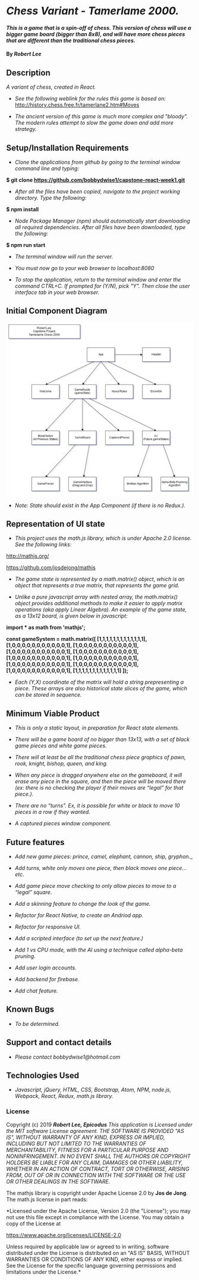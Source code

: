 # _Chess Variant - Tamerlame 2000._

#### _This is a game that is a spin-off of chess.  This version of chess will use a bigger game board (bigger than 8x8), and will have more chess pieces that are different than the traditional chess pieces._

#### By _**Robert Lee**_

## Description

_A variant of chess, created in React._

* _See the following weblink for the rules this game is based on:_
http://history.chess.free.fr/tamerlane2.htm#Moves

* _The ancient version of this game is much more complex and "bloody".  The modern rules attempt to slow the game down and add more strategy._

## Setup/Installation Requirements

* _Clone the applications from github by going to the terminal window command line and typing:_

**$ git clone https://github.com/bobbydwise1/capstone-react-week1.git**

* _After all the files have been copied, navigate to the project working directory.  Type the following:_

**$ npm install**

* _Node Package Manager (npm) should automatically start downloading all required dependencies.  After all files have been downloaded, type the following:_

**$ npm run start**

* _The terminal window will run the server._

* _You must now go to your web browser to localhost:8080_

* _To stop the application, return to the terminal window and enter the command CTRL+C.  If prompted for (Y/N), pick "Y".  Then close the user interface tab in your web browser._

## Initial Component Diagram
![Component Image](./src/assets/images/DiagramComp.png)
* _Note: State should exist in the App Component (if there is no Redux.)._

## Representation of UI state

* _This project uses the math.js library, which is under Apache 2.0 license.  See the following links:_

http://mathjs.org/

https://github.com/josdejong/mathjs

* _The game state is represented by a math.matrix() object, which is an object that represents a true matrix, that represents the game grid._

* _Unlike a pure javascript array with nested array, the math.matrix() object provides additional methods to make it easier to apply matrix operations (aka apply Linear Algebra).  An example of the game state, as a 13x12 board, is given below in javascript:_

**import * as math from 'mathjs';**

**const gameSystem = math.matrix([
[1,1,1,1,1,1,1,1,1,1,1,1,1],
[1,0,0,0,0,0,0,0,0,0,0,0,1],
[1,0,0,0,0,0,0,0,0,0,0,0,1],
[1,0,0,0,0,0,0,0,0,0,0,0,1],
[1,0,0,0,0,0,0,0,0,0,0,0,1],
[1,0,0,0,0,0,0,0,0,0,0,0,1],
[1,0,0,0,0,0,0,0,0,0,0,0,1],
[1,0,0,0,0,0,0,0,0,0,0,0,1],
[1,0,0,0,0,0,0,0,0,0,0,0,1],
[1,0,0,0,0,0,0,0,0,0,0,0,1],
[1,1,1,1,1,1,1,1,1,1,1,1,1]
]);**

* _Each (Y,X) coordinate of the matrix will hold a string prepresenting a piece.  These arrays are also historical state slices of the game, which can be stored in sequence._

## Minimum Viable Product

* _This is only a static layout, in preparation for React state elements._

* _There will be a game board of no bigger than 13x13, with a set of black game pieces and white game pieces._

* _There will at least be all the traditional chess piece graphics of pawn, rook, knight, bishop, queen, and king._

* _When any piece is dragged anywhere else on the gameboard, it will erase any piece in the square, and then the piece will be moved there (ex: there is no checking the player if their moves are “legal” for that piece.)._

* _There are no “turns”.  Ex, it is possible for white or black to move 10 pieces in a row if they wanted._

* _A captured pieces window component._

## Future features

* _Add new game pieces: prince, camel, elephant, cannon, ship, gryphon.__

* _Add turns, white only moves one piece, then black moves one piece… etc._

* _Add game piece move checking to only allow pieces to move to a “legal” square._

* _Add a skinning feature to change the look of the game._

* _Refactor for React Native, to create an Andriod app._

* _Refactor for responsive UI._

* _Add a scripted interface (to set up the next feature.)_

* _Add 1 vs CPU mode, with the AI using a technique called alpha-beta pruning._

* _Add user login accounts._

* _Add backend for firebase._

* _Add chat feature._

## Known Bugs

* _To be determined._

## Support and contact details

* _Please contact bobbydwise1@hotmail.com_

## Technologies Used

* _Javascript, jQuery, HTML, CSS, Bootstrap, Atom, NPM, node.js, Webpack, React, Redux, math.js library._

### License

Copyright (c) 2019 **_Robert Lee, Epicodus_**
*This application is Licensed under the MIT software License agreement. THE SOFTWARE IS PROVIDED "AS IS", WITHOUT WARRANTY OF ANY KIND, EXPRESS OR IMPLIED, INCLUDING BUT NOT LIMITED TO THE WARRANTIES OF MERCHANTABILITY, FITNESS FOR A PARTICULAR PURPOSE AND NONINFRINGEMENT. IN NO EVENT SHALL THE AUTHORS OR COPYRIGHT HOLDERS BE LIABLE FOR ANY CLAIM, DAMAGES OR OTHER LIABILITY, WHETHER IN AN ACTION OF CONTRACT, TORT OR OTHERWISE, ARISING FROM, OUT OF OR IN CONNECTION WITH THE SOFTWARE OR THE USE OR OTHER DEALINGS IN THE SOFTWARE.*

The mathjs library is copyright under Apache License 2.0 by **Jos de Jong**.  The math.js license in part reads:

*Licensed under the Apache License, Version 2.0 (the "License"); you may not use this file except in compliance with the License. You may obtain a copy of the License at

https://www.apache.org/licenses/LICENSE-2.0

Unless required by applicable law or agreed to in writing, software distributed under the License is distributed on an "AS IS" BASIS, WITHOUT WARRANTIES OR CONDITIONS OF ANY KIND, either express or implied. See the License for the specific language governing permissions and limitations under the License.*
